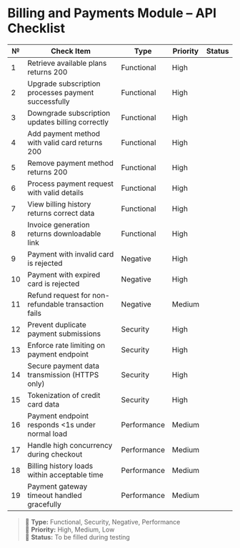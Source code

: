 # Billing and Payments Module – API Checklist

| №  | Check Item                                             | Type        | Priority | Status |
|----|---------------------------------------------------------|-------------|----------|--------|
| 1  | Retrieve available plans returns 200                    | Functional  | High     |        |
| 2  | Upgrade subscription processes payment successfully     | Functional  | High     |        |
| 3  | Downgrade subscription updates billing correctly        | Functional  | High     |        |
| 4  | Add payment method with valid card returns 200          | Functional  | High     |        |
| 5  | Remove payment method returns 200                       | Functional  | High     |        |
| 6  | Process payment request with valid details              | Functional  | High     |        |
| 7  | View billing history returns correct data               | Functional  | High     |        |
| 8  | Invoice generation returns downloadable link            | Functional  | High     |        |
| 9  | Payment with invalid card is rejected                   | Negative    | High     |        |
| 10 | Payment with expired card is rejected                   | Negative    | High     |        |
| 11 | Refund request for non-refundable transaction fails     | Negative    | Medium   |        |
| 12 | Prevent duplicate payment submissions                   | Security    | High     |        |
| 13 | Enforce rate limiting on payment endpoint               | Security    | High     |        |
| 14 | Secure payment data transmission (HTTPS only)           | Security    | High     |        |
| 15 | Tokenization of credit card data                        | Security    | High     |        |
| 16 | Payment endpoint responds <1s under normal load         | Performance | Medium   |        |
| 17 | Handle high concurrency during checkout                 | Performance | Medium   |        |
| 18 | Billing history loads within acceptable time            | Performance | Medium   |        |
| 19 | Payment gateway timeout handled gracefully              | Performance | Medium   |        |

> 🔹 **Type:** Functional, Security, Negative, Performance  
> 🔸 **Priority:** High, Medium, Low  
> 🔘 **Status:** To be filled during testing